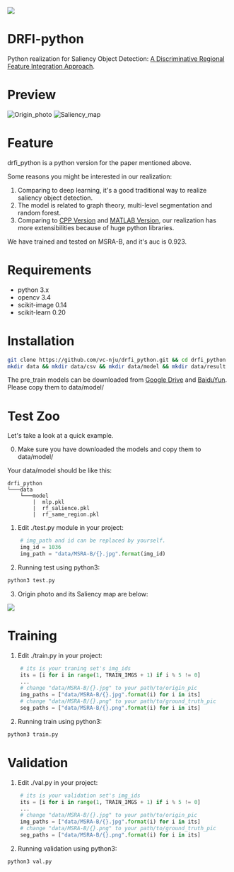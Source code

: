 <!-- 有几点需要注意的，
1.readme需要末尾四空格在换行表示换行，或者直接换行两次表示换行
2. 1.2.3.是可以有格式的
3. ![](图片链接，本地相对路径或者http)
4. Markdown Preview Enhanced. vscode可以预览markdown
5. ```python or ```c可以用制定语法高亮 -->
![](https://test-1253607195.cos.ap-shanghai.myqcloud.com/2019-1-1/logo.png)
# DRFI-python

Python realization for Saliency Object Detection: [A Discriminative Regional Feature Integration Approach](http://arxiv.org/pdf/1410.5926v1).

# Preview
![Origin_photo](https://test-1253607195.cos.ap-shanghai.myqcloud.com/2019-1-1/5.jpg)
![Saliency_map](https://test-1253607195.cos.ap-shanghai.myqcloud.com/2019-1-1/5.png)

# Feature
drfi_python is a python version for the paper mentioned above.

Some reasons you might be interested in our realization:

1. Comparing to deep learning, it's a good traditional way to realize saliency object detection.
2. The model is related to graph theory, multi-level segmentation and random forest.
3. Comparing to [CPP Version](https://github.com/playerkk/drfi_cpp) and [MATLAB Version](https://github.com/playerkk/drfi_matlab), our realization has more extensibilities because of huge python libraries.

We have trained and tested on MSRA-B, and it's auc is 0.923.

# Requirements

- python 3.x
- opencv 3.4
- scikit-image 0.14
- scikit-learn 0.20

# Installation

```bash
git clone https://github.com/vc-nju/drfi_python.git && cd drfi_python
mkdir data && mkdir data/csv && mkdir data/model && mkdir data/result
```
The pre_train models can be downloaded from [Google Drive]() and [BaiduYun](https://pan.baidu.com/s/1dpXedLcdQqZX8nFCTDiIHQ). Please copy them to data/model/

# Test Zoo

Let's take a look at a quick example.

0. Make sure you have downloaded the models and copy them to data/model/

Your data/model should be like this:
```
drfi_python
└───data
    └───model
        |  mlp.pkl
        |  rf_salience.pkl
        |  rf_same_region.pkl
```

1. Edit ./test.py module in your project:

```python
    # img_path and id can be replaced by yourself.
    img_id = 1036
    img_path = "data/MSRA-B/{}.jpg".format(img_id)
```

2. Running test using python3:
```bash
python3 test.py
```

3. Origin photo and its Saliency map are below:

![](https://test-1253607195.cos.ap-shanghai.myqcloud.com/2019-1-1/result.png)

# Training

1. Edit ./train.py in your project:

```python
    # its is your traning set's img_ids
    its = [i for i in range(1, TRAIN_IMGS + 1) if i % 5 != 0] 
    ...
    # change "data/MSRA-B/{}.jpg" to your path/to/origin_pic
    img_paths = ["data/MSRA-B/{}.jpg".format(i) for i in its] 
    # change "data/MSRA-B/{}.png" to your path/to/ground_truth_pic
    seg_paths = ["data/MSRA-B/{}.png".format(i) for i in its]
```
2. Running train using python3:

```bash
python3 train.py
```

# Validation

1. Edit ./val.py in your project:

```python
    # its is your validation set's img_ids
    its = [i for i in range(1, TRAIN_IMGS + 1) if i % 5 != 0] 
    ...
    # change "data/MSRA-B/{}.jpg" to your path/to/origin_pic
    img_paths = ["data/MSRA-B/{}.jpg".format(i) for i in its] 
    # change "data/MSRA-B/{}.png" to your path/to/ground_truth_pic
    seg_paths = ["data/MSRA-B/{}.png".format(i) for i in its]
```
2. Running validation using python3:

```bash
python3 val.py
```